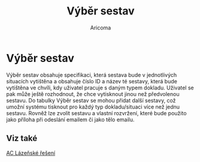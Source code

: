 ﻿---
    title: "Výběr sestav"
    author: Aricoma
    ms.date: 04/30/2018
    ms.topic: article
    ms.prod: dynamics-nav-2017
    ms.contentlocale: cs-cz
    ms.lasthandoff: 04/30/2018
---

# Výběr sestav
Výběr sestav obsahuje specifikaci, která sestava bude v jednotlivých situacích vytištěna a obsahuje číslo ID a název té sestavy, která bude vytištěna ve chvíli, kdy uživatel pracuje s daným typem dokladu.
Uživatel se pak může ještě rozhodnout, že chce vytisknout jinou než předvolenou sestavu. Do tabulky Výběr sestav se mohou přidat další sestavy, což umožní systému tisknout pro každý typ dokladu/situaci více než jednu sestavu. 
Rovněž lze zvolit sestavu a vlastní rozvržení, které bude použito jako příloha při odeslání emailem či jako tělo emailu. 

## <a name="see-also"></a>Viz také
[AC Lázeňské řešení](spa-solution.md)